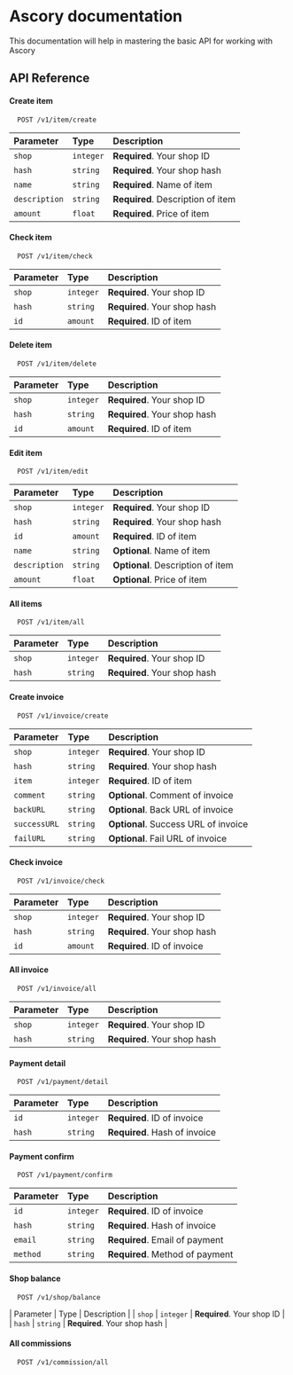 
# Ascory documentation

This documentation will help in mastering the basic API for working with Ascory


## API Reference

#### Create item

```
  POST /v1/item/create
```

| Parameter | Type     | Description                |
| :-------- | :------- | :------------------------- |
| `shop` | `integer` | **Required**. Your shop ID |
| `hash` | `string` | **Required**. Your shop hash |
| `name` | `string` | **Required**. Name of item |
| `description` | `string` | **Required**. Description of item |
| `amount` | `float` | **Required**. Price of item |

#### Check item

```
  POST /v1/item/check
```

| Parameter | Type     | Description                |
| :-------- | :------- | :------------------------- |
| `shop` | `integer` | **Required**. Your shop ID |
| `hash` | `string` | **Required**. Your shop hash |
| `id` | `amount` | **Required**. ID of item |

#### Delete item

```
  POST /v1/item/delete
```

| Parameter | Type     | Description                |
| :-------- | :------- | :------------------------- |
| `shop` | `integer` | **Required**. Your shop ID |
| `hash` | `string` | **Required**. Your shop hash |
| `id` | `amount` | **Required**. ID of item |

#### Edit item

```
  POST /v1/item/edit
```

| Parameter | Type     | Description                |
| :-------- | :------- | :------------------------- |
| `shop` | `integer` | **Required**. Your shop ID |
| `hash` | `string` | **Required**. Your shop hash |
| `id` | `amount` | **Required**. ID of item |
| `name` | `string` | **Optional**. Name of item |
| `description` | `string` | **Optional**. Description of item |
| `amount` | `float` | **Optional**. Price of item |

#### All items

```
  POST /v1/item/all
```

| Parameter | Type     | Description                |
| :-------- | :------- | :------------------------- |
| `shop` | `integer` | **Required**. Your shop ID |
| `hash` | `string` | **Required**. Your shop hash |

#### Create invoice

```
  POST /v1/invoice/create
```

| Parameter | Type     | Description                |
| :-------- | :------- | :------------------------- |
| `shop` | `integer` | **Required**. Your shop ID |
| `hash` | `string` | **Required**. Your shop hash |
| `item` | `integer` | **Required**. ID of item |
| `comment` | `string` | **Optional**. Comment of invoice |
| `backURL` | `string` | **Optional**. Back URL of invoice |
| `successURL` | `string` | **Optional**. Success URL of invoice |
| `failURL` | `string` | **Optional**. Fail URL of invoice |

#### Check invoice

```
  POST /v1/invoice/check
```

| Parameter | Type     | Description                |
| :-------- | :------- | :------------------------- |
| `shop` | `integer` | **Required**. Your shop ID |
| `hash` | `string` | **Required**. Your shop hash |
| `id` | `amount` | **Required**. ID of invoice |

#### All invoice

```
  POST /v1/invoice/all
```

| Parameter | Type     | Description                |
| :-------- | :------- | :------------------------- |
| `shop` | `integer` | **Required**. Your shop ID |
| `hash` | `string` | **Required**. Your shop hash |

#### Payment detail

```
  POST /v1/payment/detail
```

| Parameter | Type     | Description                |
| :-------- | :------- | :------------------------- |
| `id` | `integer` | **Required**. ID of invoice |
| `hash` | `string` | **Required**. Hash of invoice |

#### Payment confirm

```
  POST /v1/payment/confirm
```

| Parameter | Type     | Description                |
| :-------- | :------- | :------------------------- |
| `id` | `integer` | **Required**. ID of invoice |
| `hash` | `string` | **Required**. Hash of invoice |
| `email` | `string` | **Required**. Email of payment |
| `method` | `string` | **Required**. Method of payment |

#### Shop balance

```
  POST /v1/shop/balance
```

| Parameter | Type     | Description                |
| `shop` | `integer` | **Required**. Your shop ID |
| `hash` | `string` | **Required**. Your shop hash |

#### All commissions

```
  POST /v1/commission/all
```
